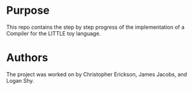 # Purpose
This repo contains the step by step progress of the implementation
of a Compiler for the LITTLE toy language. 

# Authors
The project was worked on by Christopher Erickson, James Jacobs, and Logan Shy.


